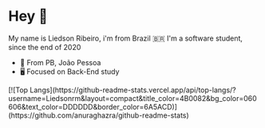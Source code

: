 # Hey 👋
My name is Liedson Ribeiro, i'm from Brazil :brazil: I'm a software student, since the end of 2020

- 🏡 From PB, João Pessoa
- 🖥️ Focused on Back-End study 

<p width=300px> [![Top Langs](https://github-readme-stats.vercel.app/api/top-langs/?username=Liedsonrm&layout=compact&title_color=4B0082&bg_color=060606&text_color=DDDDDD&border_color=6A5ACD)](https://github.com/anuraghazra/github-readme-stats) <p>

